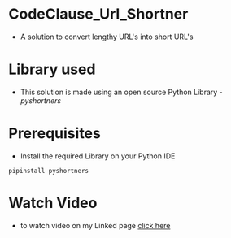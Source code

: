 
# CodeClause_Url_Shortner
- A solution to convert lengthy URL's into short URL's

# Library used
- This solution is made using an open source Python Library - *pyshortners*

# Prerequisites
- Install the required Library on your Python IDE
```
pipinstall pyshortners
```
# Watch Video
- to watch video on my Linked page [click here]()

